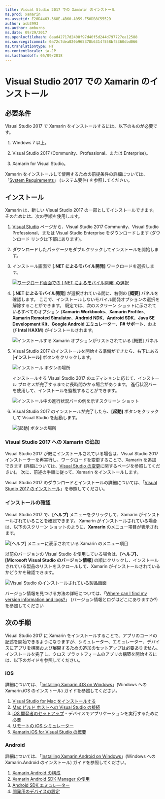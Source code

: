 ```yaml
---
title: Visual Studio 2017 での Xamarin のインストール
ms.prod: xamarin
ms.assetid: E20D4463-368E-4B60-A059-F50DB8C5552D
author: asb3993
ms.author: amburns
ms.date: 09/29/2017
ms.openlocfilehash: 8aad42717d2408f97d40f5d244d797727ea12588
ms.sourcegitcommit: 0a72c7dea020b965378b6314f558bf5360dbd066
ms.translationtype: HT
ms.contentlocale: ja-JP
ms.lasthandoff: 05/09/2018
---
```

# <a name="installing-xamarin-in-visual-studio-2017"></a>Visual Studio 2017 での Xamarin のインストール

<a name="requirements" />

## <a name="requirements"></a>必要条件

Visual Studio 2017 で Xamarin をインストールするには、以下のものが必要です。

1. Windows 7 以上。

2. Visual Studio 2017 (Community、Professional、または Enterprise)。

3. Xamarin for Visual Studio。

Xamarin をインストールして使用するための前提条件の詳細については、「[System Requirements](~/cross-platform/get-started/requirements.md)」 (システム要件) を参照してください。

<a name="installation" />

## <a name="installation"></a>インストール

Xamarin は、新しい Visual Studio 2017 の一部としてインストールできます。
そのためには、次の手順を使用します。

1. [Visual Studio](https://www.visualstudio.com/vs/) ページから、Visual Studio 2017 Community、Visual Studio Professional、または Visual Studio Enterprise をダウンロードします (ダウンロード リンクは下部にあります)。

2. ダウンロードしたパッケージをダブルクリックしてインストールを開始します。

3. インストール画面で **[.NET によるモバイル開発]** ワークロードを選択します。 

    [![ワークロード画面での [.NET によるモバイル開発] の選択](windows-images/01-mobile-dev-workload-sml.png)](windows-images/01-mobile-dev-workload.png#lightbox)

4. **[.NET によるモバイル開発]** が選択されている間に、右側の **[概要]** パネルを確認します。 ここで、インストールしないモバイル開発オプションの選択を解除することができます。 既定では、次のスクリーン ショットに示されているすべてのオプション (**Xamarin Workbooks**、**Xamarin Profiler**、**Xamarin Remoted Simulator**、**Android NDK**、**Android SDK**、**Java SE Development Kit**、**Google Android エミュレーター**、**F# サポート**、および **Intel HAXM**) がインストールされます。

    ![インストールする Xamarin オプションがリストされている [概要] パネル](windows-images/02-summary.png)

5. Visual Studio 2017 のインストールを開始する準備ができたら、右下にある **[インストール]** ボタンをクリックします。

    ![インストール ボタンの場所](windows-images/03-click-install.png)

   インストールする Visual Studio 2017 のエディションに応じて、インストール プロセスが完了するまでに長時間かかる場合があります。 進行状況バーを使用して、インストールを監視することができます。

    ![インストール中の進行状況バーの例を示すスクリーン ショット](windows-images/04-progress-bars.png)

6. Visual Studio 2017 のインストールが完了したら、**[起動]** ボタンをクリックして Visual Studio を起動します。

    ![[起動] ボタンの場所](windows-images/05-launch.png)

<a name="vs2017" />

### <a name="adding-xamarin-to-visual-studio-2017"></a>Visual Studio 2017 への Xamarin の追加

Visual Studio 2017 が既にインストールされている場合は、Visual Studio 2017 インストーラーを再実行し、ワークロードを変更することで、Xamarin を追加できます (詳細については、[Visual Studio の変更](https://docs.microsoft.com/visualstudio/install/modify-visual-studio)に関するページを参照してください)。 次に、前述の手順に従って、Xamarin をインストールします。

Visual Studio 2017 のダウンロードとインストールの詳細については、「[Visual Studio 2017 のインストール](https://docs.microsoft.com/visualstudio/install/install-visual-studio)」を参照してください。


### <a name="verifying-installation"></a>インストールの確認

Visual Studio 2017 で、**[ヘルプ]** メニューをクリックして、Xamarin がインストールされていることを確認できます。 Xamarin がインストールされている場合は、以下のスクリーン ショットのように、**Xamarin** のメニュー項目が表示されます。

![[ヘルプ] メニューに表示されている Xamarin のメニュー項目](windows-images/12-xamarin-menu-item.png)

以前のバージョンの Visual Studio を使用している場合は、**[ヘルプ]、[Microsoft Visual Studio のバージョン情報]** の順にクリックし、インストールされている製品のリストをスクロールして、Xamarin がインストールされているかどうかを確認できます。

![Visual Studio のインストールされている製品画面](windows-images/13-xamarin-is-installed.png)

バージョン情報を見つける方法の詳細については、「[Where can I find my version information and logs?](~/cross-platform/troubleshooting/questions/version-logs.md)」 (バージョン情報とログはどこにありますか?) を参照してください

<a name="nextsteps" />

## <a name="next-steps"></a>次の手順

Visual Studio 2017 に Xamarin をインストールすることで、アプリのコードの記述を開始できるようになりますが、シミュレーター、エミュレーター、デバイスにアプリを構築および展開するための追加のセットアップは必要ありません。 インストールを完了し、クロス プラットフォームのアプリの構築を開始するには、以下のガイドを参照してください。

### <a name="ios"></a>iOS

詳細については、「[Installing Xamarin.iOS on Windows](~/ios/get-started/installation/windows/index.md)」(Windows への Xamarin.iOS のインストール) ガイドを参照してください。 

1. [Visual Studio for Mac をインストールする](https://docs.microsoft.com/visualstudio/mac/installation)
2. [Mac ビルド ホストへの Visual Studio の接続](~/ios/get-started/installation/windows/connecting-to-mac/index.md)
3. [iOS 開発者のセットアップ](~/ios/get-started/installation/device-provisioning/index.md) - デバイスでアプリケーションを実行するために必要
5. [リモートの iOS シミュレーター](~/tools/ios-simulator.md)
6. [Xamarin.iOS for Visual Studio の概要](~/ios/get-started/installation/windows/introduction-to-xamarin-ios-for-visual-studio.md)

### <a name="android"></a>Android

詳細については、「[Installing Xamarin.Android on Windows](~/android/get-started/installation/windows.md)」(Windows への Xamarin.Android のインストール) ガイドを参照してください。

1. [Xamarin.Android の構成](~/android/get-started/installation/windows.md#configuration)
2. [Xamarin Android SDK Manager の使用](~/android/get-started/installation/android-sdk.md?ide=vs)
3. [Android SDK エミュレーター](~/android/get-started/installation/android-emulator/index.md)
4. [開発用のデバイスの設定](~/android/get-started/installation/set-up-device-for-development.md)
